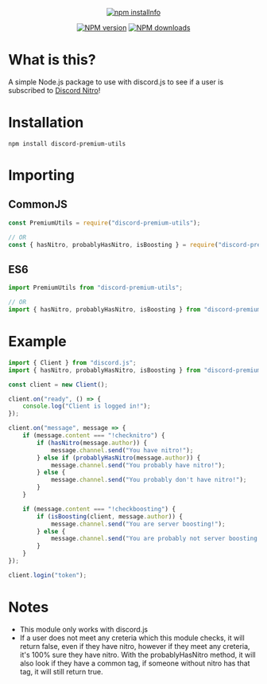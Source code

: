 <div align="center">
  <p>
    <a href="https://nodei.co/npm/discord-premium-utils/"><img src="https://nodei.co/npm/discord-premium-utils.png?downloads=true&stars=true" alt="npm installnfo" /></a>
  </p>
  <p>
    <a href="https://www.npmjs.com/package/discord-premium-utils"><img src="https://img.shields.io/npm/v/discord-premium-utils.svg?maxAge=3600" alt="NPM version" /></a>
    <a href="https://www.npmjs.com/package/discord-premium-utils"><img src="https://img.shields.io/npm/dt/discord-premium-utils.svg?maxAge=3600" alt="NPM downloads" /></a>
  </p>
</div>

# What is this?

A simple Node.js package to use with discord.js to see if a user is subscribed to [Discord Nitro](https://discord.com/nitro)!

# Installation

`npm install discord-premium-utils`

# Importing

## CommonJS
```js
const PremiumUtils = require("discord-premium-utils");

// OR
const { hasNitro, probablyHasNitro, isBoosting } = require("discord-premium-utils");
```

## ES6
```js
import PremiumUtils from "discord-premium-utils";

// OR
import { hasNitro, probablyHasNitro, isBoosting } from "discord-premium-utils";
```

# Example

```js
import { Client } from "discord.js";
import { hasNitro, probablyHasNitro, isBoosting } from "discord-premium-utils";

const client = new Client();

client.on("ready", () => {
    console.log("Client is logged in!");
});

client.on("message", message => {
    if (message.content === "!checknitro") {
        if (hasNitro(message.author)) {
            message.channel.send("You have nitro!");
        } else if (probablyHasNitro(message.author)) {
            message.channel.send("You probably have nitro!");
        } else {
            message.channel.send("You probably don't have nitro!");
        }
    }

    if (message.content === "!checkboosting") {
        if (isBoosting(client, message.author)) {
            message.channel.send("You are server boosting!");
        } else {
            message.channel.send("You are probably not server boosting!");
        }
    }
});

client.login("token");
```

# Notes

* This module only works with discord.js
* If a user does not meet any creteria which this module checks, it will return false, even if they have nitro, however if they meet any creteria, it's 100% sure they have nitro. With the probablyHasNitro method, it will also look if they have a common tag, if someone without nitro has that tag, it will still return true.